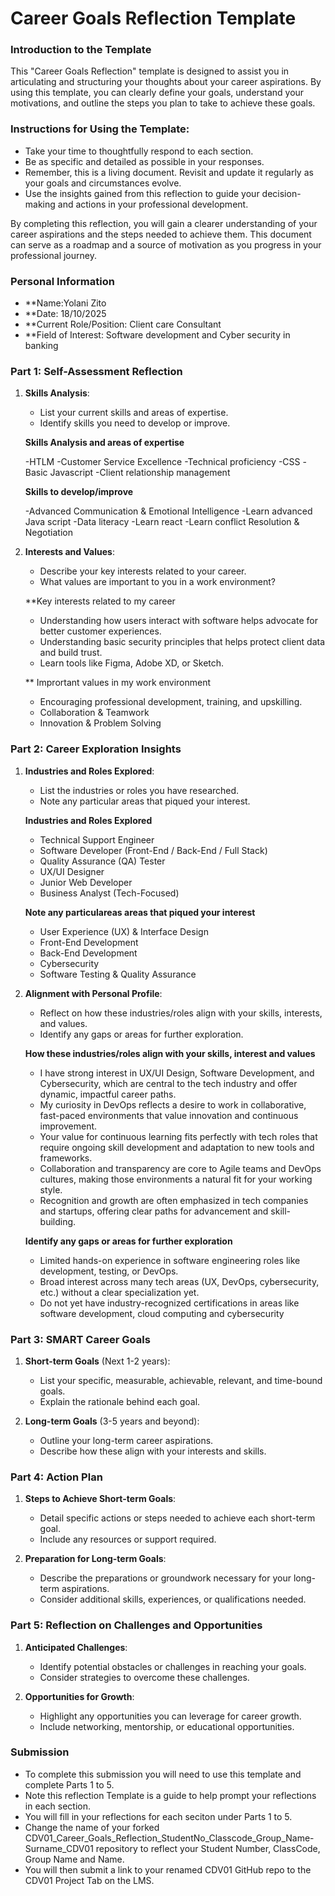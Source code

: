 
# Career Goals Reflection Template

### Introduction to the Template

This "Career Goals Reflection" template is designed to assist you in articulating and structuring your thoughts about your career aspirations. By using this template, you can clearly define your goals, understand your motivations, and outline the steps you plan to take to achieve these goals.

### Instructions for Using the Template:

- Take your time to thoughtfully respond to each section.
- Be as specific and detailed as possible in your responses.
- Remember, this is a living document. Revisit and update it regularly as your goals and circumstances evolve.
- Use the insights gained from this reflection to guide your decision-making and actions in your professional development.

By completing this reflection, you will gain a clearer understanding of your career aspirations and the steps needed to achieve them. This document can serve as a roadmap and a source of motivation as you progress in your professional journey.

### Personal Information

- **Name:Yolani Zito
- **Date: 18/10/2025
- **Current Role/Position: Client care Consultant
- **Field of Interest: Software development and Cyber security in banking

### Part 1: Self-Assessment Reflection

1. **Skills Analysis**:

    - List your current skills and areas of expertise.
    - Identify skills you need to develop or improve.

    **Skills Analysis and areas of expertise**
    
    -HTLM
    -Customer Service Excellence
    -Technical proficiency
    -CSS
    -Basic Javascript
    -Client relationship management
    
    **Skills to develop/improve**

    -Advanced Communication & Emotional Intelligence
    -Learn advanced Java script
    -Data literacy
    -Learn react
    -Learn conflict Resolution & Negotiation

2. **Interests and Values**:
    
    - Describe your key interests related to your career.
    - What values are important to you in a work environment?

    **Key interests related to my career
    
    - Understanding how users interact with software helps advocate for better customer experiences.
    - Understanding basic security principles that helps protect client data and build trust.
    - Learn tools like Figma, Adobe XD, or Sketch.

    ** Imprortant values in my work environment

    - Encouraging professional development, training, and upskilling.
    - Collaboration & Teamwork
    - Innovation & Problem Solving

### Part 2: Career Exploration Insights

1. **Industries and Roles Explored**:
    
    - List the industries or roles you have researched.
    - Note any particular areas that piqued your interest.

    **Industries and Roles Explored**

   - Technical Support Engineer
   - Software Developer (Front-End / Back-End / Full Stack)
   - Quality Assurance (QA) Tester
   - UX/UI Designer
   - Junior Web Developer
   - Business Analyst (Tech-Focused)

   **Note any particulareas areas that piqued your interest**

   - User Experience (UX) & Interface Design
   - Front-End Development
   - Back-End Development
   - Cybersecurity
   - Software Testing & Quality Assurance

2. **Alignment with Personal Profile**:
    
    - Reflect on how these industries/roles align with your skills, interests, and values.
    - Identify any gaps or areas for further exploration.

    **How these industries/roles align with your skills, interest and values**
    
    - I have strong interest in UX/UI Design, Software Development, and Cybersecurity, which are central to the tech industry and offer dynamic, impactful career paths.
    - My curiosity in DevOps reflects a desire to work in collaborative, fast-paced environments that value innovation and continuous improvement.
    - Your value for continuous learning fits perfectly with tech roles that require ongoing skill development and adaptation to new tools and frameworks.
    - Collaboration and transparency are core to Agile teams and DevOps cultures, making those environments a natural fit for your working style.
    - Recognition and growth are often emphasized in tech companies and startups, offering clear paths for advancement and skill-building.

    **Identify any gaps or areas for further exploration**

    - Limited hands-on experience in software engineering roles like development, testing, or DevOps.
    - Broad interest across many tech areas (UX, DevOps, cybersecurity, etc.) without a clear specialization yet.
    - Do not yet have industry-recognized certifications in areas like software development, cloud computing and cybersecurity

### Part 3: SMART Career Goals

1. **Short-term Goals** (Next 1-2 years):
    
    - List your specific, measurable, achievable, relevant, and time-bound goals.
    - Explain the rationale behind each goal.
2. **Long-term Goals** (3-5 years and beyond):
    
    - Outline your long-term career aspirations.
    - Describe how these align with your interests and skills.

### Part 4: Action Plan

1. **Steps to Achieve Short-term Goals**:
    
    - Detail specific actions or steps needed to achieve each short-term goal.
    - Include any resources or support required.
2. **Preparation for Long-term Goals**:
    
    - Describe the preparations or groundwork necessary for your long-term aspirations.
    - Consider additional skills, experiences, or qualifications needed.

### Part 5: Reflection on Challenges and Opportunities

1. **Anticipated Challenges**:
    
    - Identify potential obstacles or challenges in reaching your goals.
    - Consider strategies to overcome these challenges.
2. **Opportunities for Growth**:
    
    - Highlight any opportunities you can leverage for career growth.
    - Include networking, mentorship, or educational opportunities.

### Submission

- To complete this submission you will need to use this template and complete Parts 1 to 5.
- Note this reflection Template is a guide to help prompt your reflections in each section.
- You will fill in your reflections for each seciton under Parts 1 to 5.
- Change the name of your forked CDV01_Career_Goals_Reflection_StudentNo_Classcode_Group_Name-Surname_CDV01 repository to reflect your Student Number, ClassCode, Group Name and Name.
- You will then submit a link to your renamed CDV01 GitHub repo to the CDV01 Project Tab on the LMS.


